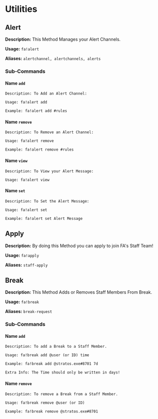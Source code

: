 # Utilities


## Alert
**Description:** This Method Manages your Alert Channels.

**Usage:** `fa!alert`

**Aliases:** `alertchannel, alertchannels, alerts`

### Sub-Commands

#### Name `add`
```
Description: To Add an Alert Channel:

Usage: fa!alert add

Example: fa!alert add #rules
```

#### Name `remove`
```
Description: To Remove an Alert Channel:

Usage: fa!alert remove

Example: fa!alert remove #rules
```

#### Name `view`
```
Description: To View your Alert Message:

Usage: fa!alert view
```

#### Name `set`
```
Description: To Set the Alert Message:

Usage: fa!alert set

Example: fa!alert set Alert Message
```


## Apply
**Description:** By doing this Method you can apply to join FA's Staff Team!

**Usage:** `fa!apply`

**Aliases:** `staff-apply`


## Break
**Description:** This Method Adds or Removes Staff Members From Break.

**Usage:** `fa!break`

**Aliases:** `break-request`

### Sub-Commands

#### Name `add`
```
Description: To add a Break to a Staff Member.

Usage: fa!break add @user (or ID) time

Example: fa!break add @stratos.exe#8701 7d

Extra Info: The Time should only be written in days!
```

#### Name `remove`
```
Description: To remove a Break from a Staff Member.

Usage: fa!break remove @user (or ID)

Example: fa!break remove @stratos.exe#8701
```
